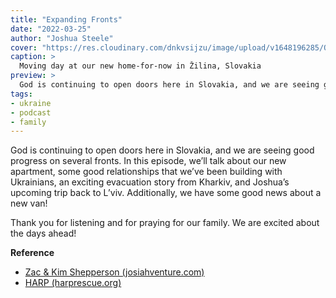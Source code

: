 ```yaml
---
title: "Expanding Fronts"
date: "2022-03-25"
author: "Joshua Steele"
cover: "https://res.cloudinary.com/dnkvsijzu/image/upload/v1648196285/OFReport/2022-03-25-expanding-fronts/home-in-zilina_wdw8p1.jpg"
caption: >
  Moving day at our new home-for-now in Žilina, Slovakia
preview: >
  God is continuing to open doors here in Slovakia, and we are seeing good progress on several fronts. In this episode, we’ll talk about our new apartment, some good relationships that we’ve been building with Ukrainians, an exciting evacuation story from Kharkiv, and Joshua’s upcoming trip back to L’viv. Additionally, we have some good news about a new van!
tags:
- ukraine
- podcast
- family
---
```


God is continuing to open doors here in Slovakia, and we are seeing good progress on several fronts. In this episode, we’ll talk about our new apartment, some good relationships that we’ve been building with Ukrainians, an exciting evacuation story from Kharkiv, and Joshua’s upcoming trip back to L’viv. Additionally, we have some good news about a new van!

Thank you for listening and for praying for our family. We are excited about the days ahead!

**Reference**

- [Zac & Kim Shepperson (josiahventure.com)](https://www.josiahventure.com/people-and-places/slovakia/3755)
- [HARP (harprescue.org)](https://www.harprescue.org/)

<article-spacer />

<div id="buzzsprout-player-10319482"></div><script src="https://www.buzzsprout.com/1953515/10319482-expanding-fronts.js?container_id=buzzsprout-player-10319482&player=small" type="text/javascript" charset="utf-8"></script>

<article-callout content="Keep scrolling for more photos from our life in Slovakia!" />

<article-image publicId="OFReport/2022-03-25-expanding-fronts/svitlana-kelsie_b8ebvi" width="768" caption="Svitlana and Kelsie" />

<article-image publicId="OFReport/2022-03-25-expanding-fronts/horseback-ranch_mahhgo" width="768" caption="So many wonderful memories from the horse ranch 🥰🐴" />

<article-image publicId="OFReport/2022-03-25-expanding-fronts/sam-jana-selfie_lvrw6r" width="768" caption="Samuel and his wife Jana were our hosts at the ranch. They were always so joyful and encouraging! Thanks to their hospitality, our family had a clean, warm place to stay from our first day in Slovakia." />

<article-image publicId="OFReport/2022-03-25-expanding-fronts/eva-martin-selfie_sh6ukx" width="768" caption="Eva (far right) and her husband Martin (red jacket) became good friends to our family during our time at the ranch. We are so grateful for the many selfless ways that they served and blessed our family during the early days of our evacuation!" />

<article-image publicId="OFReport/2022-03-25-expanding-fronts/our-building_anj4kv" width="768" caption="Our apartment building from the outside. (See our very unique balcony? 😉) This building is pretty new, constructed in 2020!" />

<article-image publicId="OFReport/2022-03-25-expanding-fronts/playground_ushsbs" width="768" caption="This beautiful playground is just outside our building!" />

<article-image publicId="OFReport/2022-03-25-expanding-fronts/tatra-mountains-2_vog93p" width="768" caption="During our drive to Žilina, we passed very close to the [Tatra Mountains](https://en.wikipedia.org/wiki/Tatra_Mountains)." />

<article-image publicId="OFReport/2022-03-25-expanding-fronts/move-to-zilina_apmqpc" height="768" caption="Driving up to our new home-for-now in Žilina!" />

<article-image publicId="OFReport/2022-03-25-expanding-fronts/beard-and-shades_wrkdmj" width="768" caption="The, umm, driver. 😬 Hey, if you’ve got the beard, grab the shades!" />
